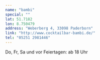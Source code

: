 ```yaml
---
name: "bambi"
special: ""
lat: 51.7182
lon: 8.750479
address: "Weberberg 4, 33098 Paderborn"
link: "http://www.cocktailbar-bambi.de/"
tel: "05251 2981446"
---
```

Do, Fr, Sa und vor Feiertagen: ab 18 Uhr

